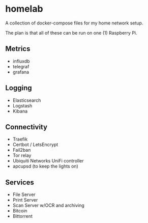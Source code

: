 # homelab
A collection of docker-compose files for my home network setup.

The plan is that all of these can be run on one (1) Raspberry Pi.

## Metrics
- influxdb
- telegraf
- grafana

## Logging
- Elasticsearch
- Logstash
- Kibana

## Connectivity
- Traefik
- Certbot / LetsEncrypt
- Fail2ban
- Tor relay
- Ubiquiti Networks UniFi controller
- apcupsd (to keep the lights on)

## Services
- File Server
- Print Server
- Scan Server w/OCR and archiving
- Bitcoin
- Bittorrent

